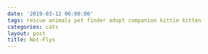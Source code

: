 ```yaml
---
date: '2019-03-12 06:00:00'
tags: rescue animals pet finder adopt companion kittie kitten
categories: cats
layout: post
title: Not-Flys
---
```


